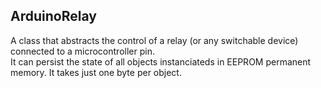 ## ArduinoRelay
A class that abstracts the control of a relay (or any switchable device) connected to a microcontroller pin. <br/>
It can persist the state of all objects instanciateds in EEPROM permanent memory. It takes just one byte per object.
